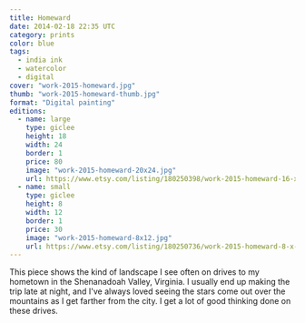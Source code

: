 ```yaml
---
title: Homeward
date: 2014-02-18 22:35 UTC
category: prints
color: blue
tags:
  - india ink
  - watercolor
  - digital
cover: "work-2015-homeward.jpg"
thumb: "work-2015-homeward-thumb.jpg"
format: "Digital painting"
editions:
  - name: large
    type: giclee
    height: 18
    width: 24
    border: 1
    price: 80
    image: "work-2015-homeward-20x24.jpg"
    url: https://www.etsy.com/listing/180250398/work-2015-homeward-16-x-24-art-print
  - name: small
    type: giclee
    height: 8
    width: 12
    border: 1
    price: 30
    image: "work-2015-homeward-8x12.jpg"
    url: https://www.etsy.com/listing/180250736/work-2015-homeward-8-x-12-art-print
---
```


This piece shows the kind of landscape I see often on drives to my hometown in the Shenanadoah Valley, Virginia. I usually end up making the trip late at night, and I've always loved seeing the stars come out over the mountains as I get farther from the city. I get a lot of good thinking done on these drives.
